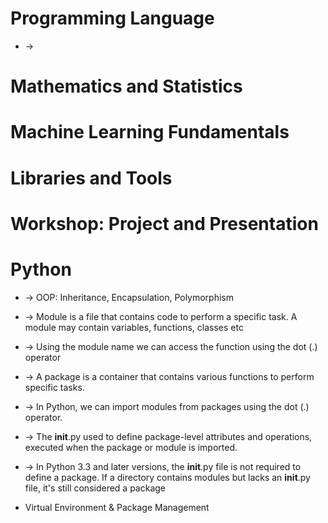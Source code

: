
# Programming Language
* -> 

# Mathematics and Statistics
# Machine Learning Fundamentals
# Libraries and Tools
# Workshop: Project and Presentation

# Python
* -> OOP: Inheritance, Encapsulation, Polymorphism

* -> Module is a file that contains code to perform a specific task. A module may contain variables, functions, classes etc
* -> Using the module name we can access the function using the dot (.) operator

* -> A package is a container that contains various functions to perform specific tasks.
* -> In Python, we can import modules from packages using the dot (.) operator.
* -> The __init__.py used to define package-level attributes and operations, executed when the package or module is imported.
* -> In Python 3.3 and later versions, the __init__.py file is not required to define a package. If a directory contains modules but lacks an __init__.py file, it's still considered a package

* Virtual Environment & Package Management
